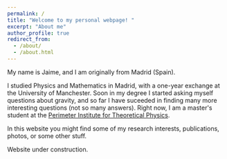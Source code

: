 ```yaml
---
permalink: /
title: "Welcome to my personal webpage! "
excerpt: "About me"
author_profile: true
redirect_from: 
  - /about/
  - /about.html
---
```

My name is Jaime, and I am originally from Madrid (Spain). 

I studied Physics and Mathematics in Madrid, with a one-year exchange at the University of Manchester. Soon in my degree I started asking myself questions about gravity, and so far I have suceeded in finding many more interesting questions (not so many answers). Right now, I am a master's student at the [Perimeter Institute for Theoretical Physics](https://perimeterinstitute.ca/psi-masters-program). 

In this website you might find some of my research interests, publications, photos, or some other stuff. 

Website under construction. 
